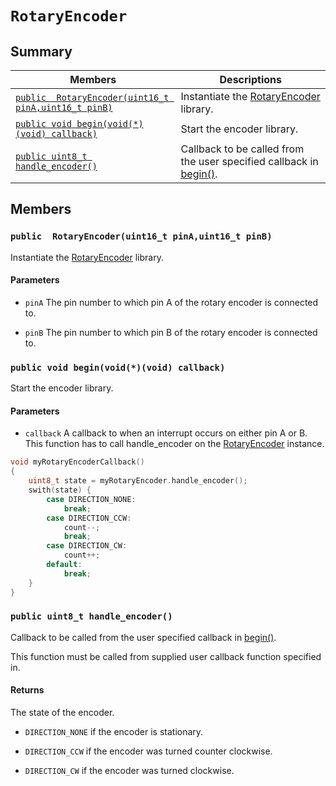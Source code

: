 # `RotaryEncoder`






## Summary

 Members                        | Descriptions                                
--------------------------------|---------------------------------------------
[`public  RotaryEncoder(uint16_t pinA,uint16_t pinB)`](#class_rotary_encoder_1a73e038d4ff203123f347ad9e8ba46ba3) | Instantiate the [RotaryEncoder](#class_rotary_encoder) library.
[`public void begin(void(*)(void) callback)`](#class_rotary_encoder_1a616f995ed5c4613822dcc04e79bfde61) | Start the encoder library.
[`public uint8_t handle_encoder()`](#class_rotary_encoder_1a90ed65d8dfc118011001763a152b0584) | Callback to be called from the user specified callback in [begin()](#class_rotary_encoder_1a616f995ed5c4613822dcc04e79bfde61).

## Members


### <a name="class_rotary_encoder_1a73e038d4ff203123f347ad9e8ba46ba3"></a>`public  RotaryEncoder(uint16_t pinA,uint16_t pinB)`

Instantiate the [RotaryEncoder](#class_rotary_encoder) library.

#### Parameters
* `pinA` The pin number to which pin A of the rotary encoder is connected to. 


* `pinB` The pin number to which pin B of the rotary encoder is connected to.

### <a name="class_rotary_encoder_1a616f995ed5c4613822dcc04e79bfde61"></a>`public void begin(void(*)(void) callback)`

Start the encoder library.

#### Parameters
* `callback` A callback to when an interrupt occurs on either pin A or B. This function has to call handle_encoder on the [RotaryEncoder](#class_rotary_encoder) instance. 
```cpp
void myRotaryEncoderCallback()
{
    uint8_t state = myRotaryEncoder.handle_encoder();
    swith(state) {
        case DIRECTION_NONE:
            break;
        case DIRECTION_CCW:
            count--;
            break;
        case DIRECTION_CW:
            count++;
        default:
            break;
    }
}
```

### <a name="class_rotary_encoder_1a90ed65d8dfc118011001763a152b0584"></a>`public uint8_t handle_encoder()`

Callback to be called from the user specified callback in [begin()](#class_rotary_encoder_1a616f995ed5c4613822dcc04e79bfde61).

This function must be called from supplied user callback function specified in.


#### Returns
The state of the encoder.

* `DIRECTION_NONE` if the encoder is stationary.


* `DIRECTION_CCW` if the encoder was turned counter clockwise.


* `DIRECTION_CW` if the encoder was turned clockwise.


